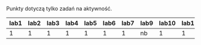 Punkty dotyczą tylko zadań na aktywność.

| lab1 | lab2 | lab3 | lab4 | lab5 | lab6 | lab7 | lab9 | lab10 | lab11 |
|------|------|------|------|------|------|------|------|-------|-------|
|    1 |    1 |    1 |    1 |    1 |    1 |    1 | nb   |     1 |     1 |
